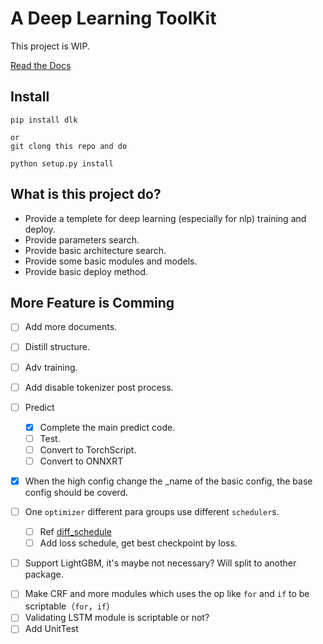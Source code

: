 
# A Deep Learning ToolKit

This project is WIP.

[Read the Docs](https://dlk.readthedocs.io/en/latest/)


## Install

```
pip install dlk

or 
git clong this repo and do

python setup.py install

```
## What is this project do?

* Provide a templete for deep learning (especially for nlp) training and deploy.
* Provide parameters search.
* Provide basic architecture search.
* Provide some basic modules and models.
* Provide basic deploy method.

## More Feature is Comming

- [ ] Add more documents.
- [ ] Distill structure.
- [ ] Adv training.
- [ ] Add disable tokenizer post process.

- [ ] Predict
    - [X] Complete the main predict code.
    - [ ] Test.
    - [ ] Convert to TorchScript.
    - [ ] Convert to ONNXRT

* [X] When the high config change the _name of the basic config, the base config should be coverd.

- [ ] One `optimizer` different para groups use different `scheduler`s.
  
    - [ ] Ref [diff_schedule](https://pytorch.org/docs/stable/generated/torch.optim.lr_scheduler.CyclicLR.html#torch.optim.lr_scheduler.CyclicLR)
    - [ ] Add loss schedule, get best checkpoint by loss.

- [ ] Support LightGBM, it's maybe not necessary? Will split to another package.
* [ ] Make CRF and more modules which uses the op like `for` and `if` to be scriptable（`for`，`if`）
* [ ] Validating LSTM module is scriptable or not?
* [ ] Add UnitTest
